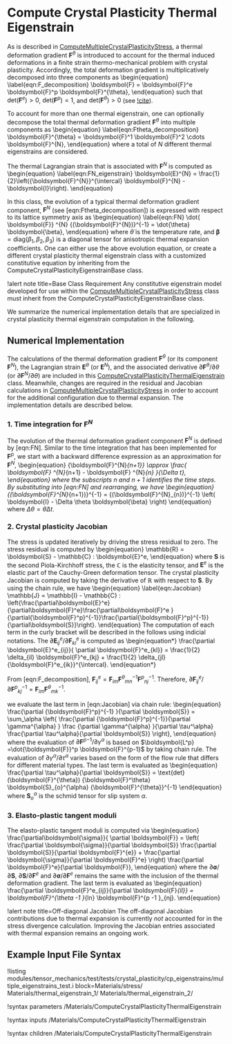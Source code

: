 # Compute Crystal Plasticity Thermal Eigenstrain


As is described in [ComputeMultipleCrystalPlasticityStress](/ComputeMultipleCrystalPlasticityStress.md), a thermal deformation gradient $\boldsymbol{F}^{\theta}$ is introduced to account for the thermal induced deformations in a finite strain thermo-mechanical problem with crystal plasticity. Accordingly, the
total deformation gradient is multiplicatively decomposed into three components as
\begin{equation}
  \label{eqn:F_decomposition}
  \boldsymbol{F} = \boldsymbol{F}^e \boldsymbol{F}^p \boldsymbol{F}^{\theta},
\end{equation}
such that $\text{det}\left( \boldsymbol{F}^e \right) > 0$, $\text{det}\left( \boldsymbol{F}^p \right) = 1$, and  $\text{det}\left( \boldsymbol{F}^{\theta} \right) > 0$ (see [!cite](li2019development,ozturk2016crystal,meissonnier2001finite)).

To account for more than one thermal eigenstrain, one can optionally decompose the total thermal deformation gradient $\boldsymbol{F}^{\theta}$ into multiple components as
\begin{equation}
  \label{eqn:Ftheta_decomposition}
  \boldsymbol{F}^{\theta} = \boldsymbol{F}^1 \boldsymbol{F}^2 \cdots \boldsymbol{F}^{N},
\end{equation}
where a total of $N$ different thermal eigenstrains are considered.

The thermal Lagrangian strain that is associated with $\boldsymbol{F}^{N}$ is computed as
\begin{equation}
  \label{eqn:FN_eigenstrain}
  \boldsymbol{E}^{N} = \frac{1}{2}\left({\boldsymbol{F}^{N}}^{\intercal} \boldsymbol{F}^{N}   - \boldsymbol{I}\right).
\end{equation}

In this class, the evolution of a typical thermal deformation gradient component, $\boldsymbol{F}^N$ (see [eqn:Ftheta_decomposition]) is expressed with respect to its lattice symmetry axis as
\begin{equation}
\label{eqn:FN}
    \dot{ \boldsymbol{F}} ^{N} {(\boldsymbol{F}^{N})}^{-1} = \dot{\theta} \boldsymbol{\beta},
\end{equation}
where $\dot{\theta}$ is the temperature rate, and  $\boldsymbol{\beta} = \text{diag} \left( \beta_1, \beta_2, \beta_3 \right)$ is a diagonal tensor for anisotropic thermal expansion coefficients.
One can either use the above evolution equation, or create a different crystal plasticity thermal eigenstrain class with a customized constitutive equation by inheriting from the ComputeCrystalPlasticityEigenstrainBase class.


!alert note title=Base Class Requirement
Any constitutive eigenstrain model developed for use within the [ComputeMultipleCrystalPlasticityStress](/ComputeMultipleCrystalPlasticityStress.md) class must inherit from the ComputeCrystalPlasticityEigenstrainBase class.

We summarize the numerical implementation details that are specialized in crystal plasticity thermal eigenstrain computation in the following.


## Numerical Implementation

The calculations of the thermal deformation gradient $\boldsymbol{F}^{\theta}$ (or its component $\boldsymbol{F}^{N}$), the Lagrangian strain $\boldsymbol{E}^{\theta}$ (or $\boldsymbol{E}^{N}$), and the associated derivative $\partial \boldsymbol{F}^{\theta} / \partial \theta$ (or $\partial \boldsymbol{F}^{N} / \partial \theta$) are included in this [ComputeCrystalPlasticityThermalEigenstrain](/ComputeCrystalPlasticityThermalEigenstrain.md) class.
Meanwhile, changes are required in the residual and Jacobian calculations in [ComputeMultipleCrystalPlasticityStress](/ComputeMultipleCrystalPlasticityStress.md) in order to account for the additional configuration due to thermal expansion. The implementation details are described below.

### 1. Time integration for $\boldsymbol{F}^{N}$

The evolution of the thermal deformation gradient component $\boldsymbol{F} ^{N}$ is defined by [eqn:FN]. Similar to the time integration that has been implemented for $\boldsymbol{F}^p$, we start with a backward difference expression as an approximation for $\boldsymbol{F}^N$,
\begin{equation}
    {\boldsymbol{F}^{N}_{n+1}} \approx \frac{ \boldsymbol{F} ^{N}_{n+1} - \boldsymbol{F} ^{N}_{n} }{\Delta t},
\end{equation}
where the subscripts $n$ and $n+1$ identifies the time steps. By substituting into [eqn:FN] and rearranging, we have
\begin{equation}
     {(\boldsymbol{F}^{N}_{n+1})}^{-1} = {(\boldsymbol{F}^{N}_{n})}^{-1} \left( \boldsymbol{I} - \Delta \theta \boldsymbol{\beta} \right)
\end{equation}
where $\Delta \theta = \dot{\theta} \Delta t$.

### 2. Crystal plasticity Jacobian

The stress is updated iteratively by driving the stress residual to zero. The stress residual is computed by
\begin{equation}
    \mathbb{R} = \boldsymbol{S} - \mathbb{C} : \boldsymbol{E}^e,
\end{equation}
where $\boldsymbol{S}$ is the second Piola-Kirchhoff stress, the $\mathbb{C}$ is the elasticity tensor, and $\boldsymbol{E}^e$ is the elastic part of the Cauchy-Green deformation tensor.
The crystal plasticity Jacobian is computed by taking the derivative of $\mathbb{R}$ with respect to $\boldsymbol{S}$. By using the chain rule, we have
\begin{equation}
\label{eqn:Jacobian}
    \mathbb{J} = \mathbb{I} -  \mathbb{C} : \left\{\frac{\partial\boldsymbol{E}^e}{\partial\boldsymbol{F}^e}\frac{\partial\boldsymbol{F}^e }{\partial{\boldsymbol{F}^p}^{-1}}\frac{\partial{\boldsymbol{F}^p}^{-1}}{\partial\boldsymbol{S}}\right\}.
\end{equation}
The computation of each term in the curly bracket will be described in the follows using indicial notations. The ${\partial\boldsymbol{E}^e_{ij}}/{\partial \boldsymbol{F}^e_{kl}}$ is computed as
\begin{equation*}
\frac{\partial \boldsymbol{E}^e_{ij}}{ \partial \boldsymbol{F}^e_{kl}} = \frac{1}{2} \delta_{il} \boldsymbol{F}^e_{kj} + \frac{1}{2} \delta_{jl} {\boldsymbol{F}^e_{ik}}^{\intercal}.
\end{equation*}

From [eqn:F_decomposition], $\boldsymbol{F}^e_{ij} = \boldsymbol{F}_{im} {\boldsymbol{F}^{\theta}}^{-1}_{mn} {\boldsymbol{F}^{p}}^{-1}_{nj}$. Therefore,
${\partial \boldsymbol{F}^e_{ij} }/{\partial{\boldsymbol{F}^p}^{-1}_{kj}}=\boldsymbol{F}_{im}{\boldsymbol{F}^{\theta}}^{-1}_{mk}$.

we evaluate the last term in [eqn:Jacobian] via chain rule:
\begin{equation}
    \frac{\partial {\boldsymbol{F}^p}^{-1} }{\partial \boldsymbol{S}} = \sum_\alpha \left\{  \frac{\partial {\boldsymbol{F}^p}^{-1}}{\partial \gamma^{\alpha} } \frac {\partial \gamma^{\alpha} }{\partial \tau^\alpha} \frac{\partial \tau^\alpha}{\partial  \boldsymbol{S}}  \right\},
\end{equation}
where the evaluation of ${\partial {\boldsymbol{F}^p}^{-1}}/{\partial \gamma^{\alpha} }$ is based on $\boldsymbol{L^p} =\dot{\boldsymbol{F}}^p \boldsymbol{F}^{p-1}$ by taking chain rule. The evaluation of ${\partial \gamma^{\alpha} } / {\partial \tau^\alpha}$ varies based on the form of the flow rule that differs for different material types. The last term is evaluated as
\begin{equation}
     \frac{\partial \tau^\alpha}{\partial  \boldsymbol{S}} = \text{det}(\boldsymbol{F}^{\theta}) {\boldsymbol{F}^\theta} \boldsymbol{S}_{o}^{\alpha} {\boldsymbol{F}^{\theta}}^{-1}
\end{equation}
where $\boldsymbol{S}^{\alpha}_{o}$ is the schmid tensor for slip system $\alpha$.

### 3. Elasto-plastic tangent moduli

The elasto-plastic tangent moduli is computed via
\begin{equation}
    \frac{\partial\boldsymbol{\sigma}}{ \partial \boldsymbol{F}} = \left(  \frac{\partial \boldsymbol{\sigma}}{\partial \boldsymbol{S}} \frac{\partial \boldsymbol{S}}{\partial \boldsymbol{F}^{e}} + \frac{\partial \boldsymbol{\sigma}}{\partial \boldsymbol{F}^e} \right) \frac{\partial \boldsymbol{F}^e}{\partial \boldsymbol{F}},
\end{equation}
where the ${\partial \boldsymbol{\sigma}}/{\partial \boldsymbol{S}}$, ${\partial \boldsymbol{S}}/{\partial \boldsymbol{F}^{e}}$ and  ${\partial \boldsymbol{\sigma}}/{\partial \boldsymbol{F}^e}$ remains the same with the inclusion of the thermal deformation gradient. The last term is evaluated as
\begin{equation}
    \frac{\partial \boldsymbol{F}^e_{ij}}{\partial \boldsymbol{F}_{il}} =  \boldsymbol{F}^{\theta -1 }_{ln} \boldsymbol{F}^{p -1 }_{nj}.
\end{equation}

!alert note title=Off-diagonal Jacobian
The off-diagonal Jacobian contributions due to thermal expansion is currently *not* accounted for in the stress divergence calculation. Improving the Jacobian entries associated with thermal expansion remains an ongoing work.

## Example Input File Syntax

!listing modules/tensor_mechanics/test/tests/crystal_plasticity/cp_eigenstrains/multiple_eigenstrains_test.i block=Materials/stress/ Materials/thermal_eigenstrain_1/ Materials/thermal_eigenstrain_2/

!syntax parameters /Materials/ComputeCrystalPlasticityThermalEigenstrain

!syntax inputs /Materials/ComputeCrystalPlasticityThermalEigenstrain

!syntax children /Materials/ComputeCrystalPlasticityThermalEigenstrain
